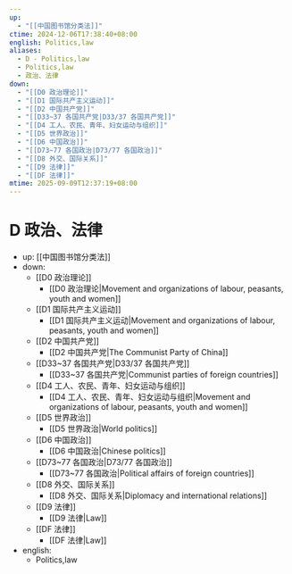 ```yaml
---
up:
  - "[[中国图书馆分类法]]"
ctime: 2024-12-06T17:38:40+08:00
english: Politics,law
aliases:
  - D - Politics,law
  - Politics,law
  - 政治、法律
down:
  - "[[D0 政治理论]]"
  - "[[D1 国际共产主义运动]]"
  - "[[D2 中国共产党]]"
  - "[[D33~37 各国共产党|D33/37 各国共产党]]"
  - "[[D4 工人、农民、青年、妇女运动与组织]]"
  - "[[D5 世界政治]]"
  - "[[D6 中国政治]]"
  - "[[D73~77 各国政治|D73/77 各国政治]]"
  - "[[D8 外交、国际关系]]"
  - "[[D9 法律]]"
  - "[[DF 法律]]"
mtime: 2025-09-09T12:37:19+08:00
---
```


# D 政治、法律

- up: [[中国图书馆分类法]]
- down:
	- [[D0 政治理论]]
		- [[D0 政治理论|Movement and organizations of labour, peasants, youth and women]]
	- [[D1 国际共产主义运动]]
		- [[D1 国际共产主义运动|Movement and organizations of labour, peasants, youth and women]]
	- [[D2 中国共产党]]
		- [[D2 中国共产党|The Communist Party of China]]
	- [[D33~37 各国共产党|D33/37 各国共产党]]
		- [[D33~37 各国共产党|Communist parties of foreign countries]]
	- [[D4 工人、农民、青年、妇女运动与组织]]
		- [[D4 工人、农民、青年、妇女运动与组织|Movement and organizations of labour, peasants, youth and women]]
	- [[D5 世界政治]]
		- [[D5 世界政治|World politics]]
	- [[D6 中国政治]]
		- [[D6 中国政治|Chinese politics]]
	- [[D73~77 各国政治|D73/77 各国政治]]
		- [[D73~77 各国政治|Political affairs of foreign countries]]
	- [[D8 外交、国际关系]]
		- [[D8 外交、国际关系|Diplomacy and international relations]]
	- [[D9 法律]]
		- [[D9 法律|Law]]
	- [[DF 法律]]
		- [[DF 法律|Law]]
- english:
	- Politics,law
